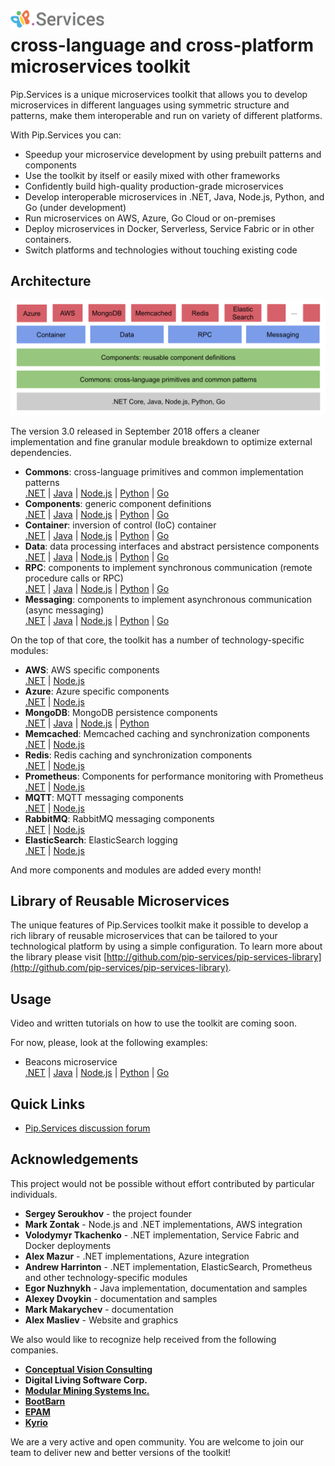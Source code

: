 # <img src="https://github.com/pip-services/pip-services/blob/master/design/Logo.png" alt="Pip.Services Logo" style="max-width:30%"> <br/> cross-language and cross-platform microservices toolkit

Pip.Services is a unique microservices toolkit that allows you to develop microservices
in different languages using symmetric structure and patterns, make them interoperable
and run on variety of different platforms.

With Pip.Services you can:
- Speedup your microservice development by using prebuilt patterns and components
- Use the toolkit by itself or easily mixed with other frameworks
- Confidently build high-quality production-grade microservices
- Develop interoperable microservices in .NET, Java, Node.js, Python, and Go (under development)
- Run microservices on AWS, Azure, Go Cloud or on-premises
- Deploy microservices in Docker, Serverless, Service Fabric or in other containers.
- Switch platforms and technologies without touching existing code

<!--
To unleash that potential, microservices developed using Pip.Services toolkit often employ componentized design:

<p align="center">
  <img alt="Microservice Design" src="design/MicroserviceDesign.png">
</p>
-->

## Architecture

<p align="center">
  <img alt="Toolkit Architecture" src="design/ToolkitArchitecture.png">
</p>

The version 3.0 released in September 2018 offers a cleaner implementation and fine granular 
module breakdown to optimize external dependencies.

- **Commons**: cross-language primitives and common implementation patterns
  <br/>
  [.NET](http://github.com/pip-services-dotnet/pip-services-commons-dotnet) | 
  [Java](http://github.com/pip-services-java/pip-services-commons-java) | 
  [Node.js](http://github.com/pip-services-node/pip-services-commons-node) | 
  [Python](http://github.com/pip-services-python/pip-services-commons-python) | 
  [Go](http://github.com/pip-services-go/pip-services-commons-go)
- **Components**: generic component definitions
  <br/>
  [.NET](http://github.com/pip-services-dotnet/pip-services-components-dotnet) | 
  [Java](http://github.com/pip-services-java/pip-services-components-java) | 
  [Node.js](http://github.com/pip-services-node/pip-services-components-node) | 
  [Python](http://github.com/pip-services-python/pip-services-components-python) | 
  [Go](http://github.com/pip-services-go/pip-services-components-go)
- **Container**: inversion of control (IoC) container
  <br/>
  [.NET](http://github.com/pip-services-dotnet/pip-services-container-dotnet) | 
  [Java](http://github.com/pip-services-java/pip-services-container-java) | 
  [Node.js](http://github.com/pip-services-node/pip-services-container-node) | 
  [Python](http://github.com/pip-services-python/pip-services-container-python) | 
  [Go](http://github.com/pip-services-go/pip-services-container-go)
- **Data**: data processing interfaces and abstract persistence components
  <br/>
  [.NET](http://github.com/pip-services-dotnet/pip-services-data-dotnet) | 
  [Java](http://github.com/pip-services-java/pip-services-data-java) | 
  [Node.js](http://github.com/pip-services-node/pip-services-data-node) | 
  [Python](http://github.com/pip-services-python/pip-services-data-python) | 
  [Go](http://github.com/pip-services-go/pip-services-data-go)
- **RPC**: components to implement synchronous communication (remote procedure calls or RPC)
  <br/>
  [.NET](http://github.com/pip-services-dotnet/pip-services-rpc-dotnet) | 
  [Java](http://github.com/pip-services-java/pip-services-rpc-java) | 
  [Node.js](http://github.com/pip-services-node/pip-services-rpc-node) | 
  [Python](http://github.com/pip-services-python/pip-services-rpc-python) | 
  [Go](http://github.com/pip-services-go/pip-services-rpc-go)
- **Messaging**: components to implement asynchronous communication (async messaging)
  <br/>
  [.NET](http://github.com/pip-services-dotnet/pip-services-messaging-dotnet) | 
  [Java](http://github.com/pip-services-java/pip-services-messaging-java) | 
  [Node.js](http://github.com/pip-services-node/pip-services-messaging-node) | 
  [Python](http://github.com/pip-services-python/pip-services-messaging-python) | 
  [Go](http://github.com/pip-services-go/pip-services-messaging-go)

On the top of that core, the toolkit has a number of technology-specific modules:
- **AWS**: AWS specific components
  <br/>
  [.NET](http://github.com/pip-services-dotnet/pip-services-aws-dotnet) | 
  [Node.js](http://github.com/pip-services-node/pip-services-aws-node)
- **Azure**: Azure specific components
  <br/>
  [.NET](http://github.com/pip-services-dotnet/pip-services-azure-dotnet) | 
  [Node.js](http://github.com/pip-services-node/pip-services-azure-node)
- **MongoDB**: MongoDB persistence components
  <br/>
  [.NET](http://github.com/pip-services-dotnet/pip-services-mongodb-dotnet) | 
  [Java](http://github.com/pip-services-java/pip-services-mongodb-java) | 
  [Node.js](http://github.com/pip-services-node/pip-services-mongodb-node) | 
  [Python](http://github.com/pip-services-python/pip-services-mongodb-python)
- **Memcached**: Memcached caching and synchronization components
  <br/>
  [.NET](http://github.com/pip-services-dotnet/pip-services-memcached-dotnet) | 
  [Node.js](http://github.com/pip-services-node/pip-services-memcached-node)
- **Redis**: Redis caching and synchronization components
  <br/>
  [.NET](http://github.com/pip-services-dotnet/pip-services-redis-dotnet) | 
  [Node.js](http://github.com/pip-services-node/pip-services-redis-node)
- **Prometheus**: Components for performance monitoring with Prometheus
  <br/>
  [.NET](http://github.com/pip-services-dotnet/pip-services-prometheus-dotnet) | 
  [Node.js](http://github.com/pip-services-node/pip-services-prometheus-node)
- **MQTT**: MQTT messaging components
  <br/>
  [.NET](http://github.com/pip-services-dotnet/pip-services-mqtt-dotnet) | 
  [Node.js](http://github.com/pip-services-node/pip-services-mqtt-node)
- **RabbitMQ**: RabbitMQ messaging components
  <br/>
  [.NET](http://github.com/pip-services-dotnet/pip-services-rabbitmq-dotnet) | 
  [Node.js](http://github.com/pip-services-node/pip-services-rabbitmq-node)
- **ElasticSearch**: ElasticSearch logging
  <br/>
  [.NET](http://github.com/pip-services-dotnet/pip-services-elasticsearch-dotnet) | 
  [Node.js](http://github.com/pip-services-node/pip-services-elasticsearch-node)

And more components and modules are added every month!

## Library of Reusable Microservices

The unique features of Pip.Services toolkit make it possible to develop a rich library of reusable microservices
that can be tailored to your technological platform by using a simple configuration.
To learn more about the library please visit [http://github.com/pip-services/pip-services-library](http://github.com/pip-services/pip-services-library).

## Usage

Video and written tutorials on how to use the toolkit are coming soon.

For now, please, look at the following examples:
* Beacons microservice
  <br/>
  [.NET](http://github.com/pip-services-samples/pip-samples-beacons-dotnet) | 
  [Java](http://github.com/pip-services-samples/pip-samples-beacons-java) | 
  [Node.js](http://github.com/pip-services-samples/pip-samples-beacons-node) | 
  [Python](http://github.com/pip-services-samples/pip-samples-beacons-python) | 
  [Go](http://github.com/pip-services-samples/pip-samples-beacons-go)


## Quick Links

- [Pip.Services discussion forum](https://groups.google.com/forum/#!forum/pip-services)

## Acknowledgements

This project would not be possible without effort contributed by particular individuals.

- **Sergey Seroukhov** - the project founder
- **Mark Zontak** - Node.js and .NET implementations, AWS integration
- **Volodymyr Tkachenko** - .NET implementation, Service Fabric and Docker deployments
- **Alex Mazur** - .NET implementations, Azure integration
- **Andrew Harrinton** - .NET implementation, ElasticSearch, Prometheus and other technology-specific modules
- **Egor Nuzhnykh** - Java implementation, documentation and samples
- **Alexey Dvoykin** - documentation and samples
- **Mark Makarychev** - documentation
- **Alex Masliev** - Website and graphics

We also would like to recognize help received from the following companies.

- [**Conceptual Vision Consulting**](http://www.conceptualvisionconsulting.com)
- **Digital Living Software Corp.**
- [**Modular Mining Systems Inc.**](http://www.mmsi.com)
- [**BootBarn**](http://www.bootbarn.com)
- [**EPAM**](http://www.epam.com)
- [**Kyrio**](http://www.kyrio.com)

We are a very active and open community. You are welcome to join our team
to deliver new and better versions of the toolkit!
